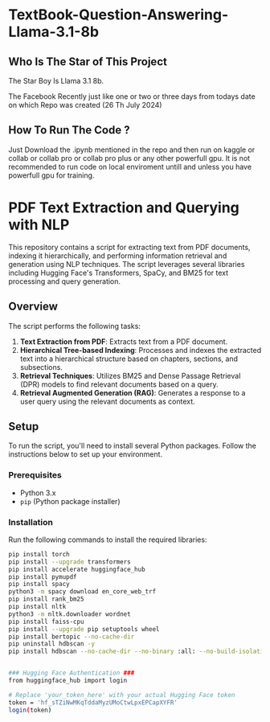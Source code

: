 # TextBook-Question-Answering-Llama-3.1-8b

## Who Is The Star of This Project ##
The Star Boy Is Llama 3.1 8b.

The Facebook Recently just like one or two or three days from todays date on which Repo was created (26 Th July 2024)

## How To Run The Code ? ##
Just Download the .ipynb mentioned in the repo and then run on kaggle or collab or collab pro or collab pro plus or any other powerfull gpu.
It is not recommended to run code on local enviroment untill and unless you have powerfull gpu for training.

# PDF Text Extraction and Querying with NLP

This repository contains a script for extracting text from PDF documents, indexing it hierarchically, and performing information retrieval and generation using NLP techniques. The script leverages several libraries including Hugging Face's Transformers, SpaCy, and BM25 for text processing and query generation.

## Overview

The script performs the following tasks:

1. **Text Extraction from PDF**: Extracts text from a PDF document.
2. **Hierarchical Tree-based Indexing**: Processes and indexes the extracted text into a hierarchical structure based on chapters, sections, and subsections.
3. **Retrieval Techniques**: Utilizes BM25 and Dense Passage Retrieval (DPR) models to find relevant documents based on a query.
4. **Retrieval Augmented Generation (RAG)**: Generates a response to a user query using the relevant documents as context.

## Setup

To run the script, you'll need to install several Python packages. Follow the instructions below to set up your environment.

### Prerequisites

- Python 3.x
- `pip` (Python package installer)

### Installation

Run the following commands to install the required libraries:

```bash
pip install torch
pip install --upgrade transformers
pip install accelerate huggingface_hub
pip install pymupdf
pip install spacy
python3 -m spacy download en_core_web_trf
pip install rank_bm25
pip install nltk
python3 -m nltk.downloader wordnet
pip install faiss-cpu
pip install --upgrade pip setuptools wheel
pip install bertopic --no-cache-dir
pip uninstall hdbscan -y
pip install hdbscan --no-cache-dir --no-binary :all: --no-build-isolation


### Hugging Face Authentication ###
from huggingface_hub import login

# Replace 'your_token_here' with your actual Hugging Face token
token = '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'
login(token)

